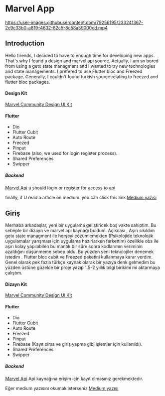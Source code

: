 # Marvel App
 


https://user-images.githubusercontent.com/79256195/233241367-2c9c33b0-a819-4632-82c5-8c58a59000cd.mp4



## Introduction

Hello friends, I decided to have to enough time for developing new apps. That's why I found a design and marvel api source. Actually, I am so bored from using a getx state managment and I wanted to try new technologies and state managements. I prefered to use Flutter bloc and Freezed package. Generally, I couldn't found turkish source relating to freezed and flutter bloc packages.



 #### Design Kit
 
 [Marvel Community Design UI Kit](https://www.figma.com/file/QTDbYcg9uG1rehgrc0ctAy/MARVEL--Streaming-App-(Community)?node-id=1%3A2&t=7jWci8TTVtdhIHlD-1)

 #### Flutter

  - Dio 
  - Flutter Cubit
  - Auto Route
  - Freezed
  - Pinput
  - Firebase (also, we used for login register process).
  - Shared Preferences
  - Swipper 

  ##### Backend

   [Marvel Api](https://developer.marvel.com) 
   u should login or register for access to api 
   
   
   
  finally, if U read a article on medium. you can click this link [Medium yazısı](https://medium.com/@kaanavcix/flutter-cubit-ve-freezed-paketi-ile-marvel-app-yapımı-7ac6daa038b4)


## Giriş

Merhaba arkadaşlar, yeni bir uygulama geliştiricek boş vakte sahiptim. Bu sebeple bir dizayn ve marvel api kaynağı buldum. Açıkcası , Aşırı sıkıldım getx state managment ile herşeyi çözümlemekten (Psikolojide teknolojik uygulamalar yarışması için uygulama hazırlarken farkettim) özellikle obs ile aşırı kolay yapılabilen bu mantık bir süre sonra kodlarımın veriminin azaldığını düşünmeme sebep oldu. Bu yüzden yeni teknolojiler denemek istedim . Flutter bloc cubit ve Freezed paketini kullanmaya karar verdim. Genel olarak pek fazla türkçe kaynak olarak bir yazıya denk gelmedim bu yüzden üstüne güzelce bir proje yazıp 1.5-2 yıllık bilgi birikimi mi aktarmaya çalıştım.

 #### Dizayn Kit
 
 [Marvel Community Design UI Kit](https://www.figma.com/file/QTDbYcg9uG1rehgrc0ctAy/MARVEL--Streaming-App-(Community)?node-id=1%3A2&t=7jWci8TTVtdhIHlD-1)

 #### Flutter

  - Dio 
  - Flutter Cubit
  - Auto Route
  - Freezed
  - Pinput
  - Firebase (Kayıt olma ve giriş yapma gibi işlemler için kullanıldı).
  - Shared Preferences
  - Swipper 



 

  ##### Backend

   [Marvel Api](https://developer.marvel.com) 
   Api kaynağına erişim için kayıt olmasınız gerekmektedir.


Eğer medium yazısını okumak isterseniz [Medium yazısı](https://medium.com/@kaanavcix/flutter-cubit-ve-freezed-paketi-ile-marvel-app-yapımı-7ac6daa038b4)
